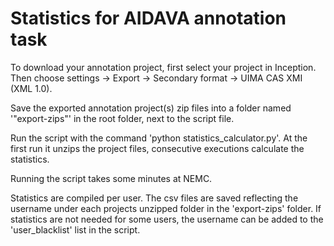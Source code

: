 # Statistics for AIDAVA annotation task

To download your annotation project, first select your project in Inception. Then choose settings -> Export -> Secondary format -> UIMA CAS XMI (XML 1.0).

Save the exported annotation project(s) zip files into a folder named '"export-zips"' in the root folder, next to the script file.

Run the script with the command 'python statistics_calculator.py'. At the first run it unzips the project files, consecutive executions calculate the statistics.


Running the script takes some minutes at NEMC.


Statistics are compiled per user. The csv files are saved reflecting the username under each projects unzipped folder in the 'export-zips' folder.
If statistics are not needed for some users, the username can be added to the 'user_blacklist' list in the script.
